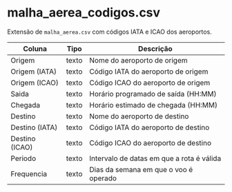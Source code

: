 # malha_aerea_codigos.csv

Extensão de `malha_aerea.csv` com códigos IATA e ICAO dos aeroportos.

| Coluna          | Tipo  | Descrição                                                     |
|-----------------|-------|---------------------------------------------------------------|
| Origem          | texto | Nome do aeroporto de origem                                   |
| Origem (IATA)   | texto | Código IATA do aeroporto de origem                            |
| Origem (ICAO)   | texto | Código ICAO do aeroporto de origem                            |
| Saida           | texto | Horário programado de saída (HH:MM)                           |
| Chegada         | texto | Horário estimado de chegada (HH:MM)                           |
| Destino         | texto | Nome do aeroporto de destino                                  |
| Destino (IATA)  | texto | Código IATA do aeroporto de destino                           |
| Destino (ICAO)  | texto | Código ICAO do aeroporto de destino                           |
| Periodo         | texto | Intervalo de datas em que a rota é válida                    |
| Frequencia      | texto | Dias da semana em que o voo é operado                         |
